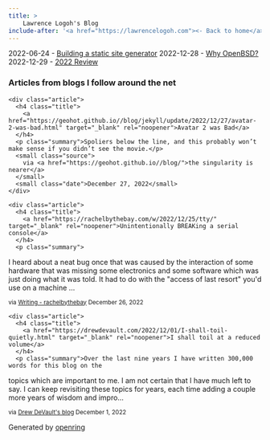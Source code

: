```yaml
---
title: > 
    Lawrence Logoh's Blog
include-after: '<a href="https://lawrencelogoh.com"><- Back to home</a>'
---
```


2022-06-24 - [Building a static site generator](https://lawrencelogoh.com/blog/building-ssg.html)
2022-12-28 - [Why OpenBSD?](https://lawrencelogoh.com/blog/why_openbsd.html)
2022-12-29 - [2022 Review](https://lawrencelogoh.com/blog/2022-review.html)

<section class="webring">
  <h3>Articles from blogs I follow around the net</h3>
  <section class="articles">
    
    <div class="article">
      <h4 class="title">
        <a href="https://geohot.github.io//blog/jekyll/update/2022/12/27/avatar-2-was-bad.html" target="_blank" rel="noopener">Avatar 2 was Bad</a>
      </h4>
      <p class="summary">Spoliers below the line, and this probably won’t make sense if you didn’t see the movie.</p>
      <small class="source">
        via <a href="https://geohot.github.io//blog/">the singularity is nearer</a>
      </small>
      <small class="date">December 27, 2022</small>
    </div>
    
    <div class="article">
      <h4 class="title">
        <a href="https://rachelbythebay.com/w/2022/12/25/tty/" target="_blank" rel="noopener">Unintentionally BREAKing a serial console</a>
      </h4>
      <p class="summary">
I heard about a neat bug once that was caused by the interaction 
of some hardware that was missing some electronics and some software 
which was just doing what it was told.  It had to do with the &#34;access of 
last resort&#34; you&#39;d use on a machine …</p>
      <small class="source">
        via <a href="https://rachelbythebay.com/w/">Writing - rachelbythebay</a>
      </small>
      <small class="date">December 26, 2022</small>
    </div>
    
    <div class="article">
      <h4 class="title">
        <a href="https://drewdevault.com/2022/12/01/I-shall-toil-quietly.html" target="_blank" rel="noopener">I shall toil at a reduced volume</a>
      </h4>
      <p class="summary">Over the last nine years I have written 300,000 words for this blog on the
topics which are important to me. I am not certain that I have much left to say.
I can keep revisiting these topics for years, each time adding a couple more
years of wisdom and impro…</p>
      <small class="source">
        via <a href="https://drewdevault.com">Drew DeVault&#39;s blog</a>
      </small>
      <small class="date">December 1, 2022</small>
    </div>
    
  </section>
  <p class="attribution">
    Generated by
    <a href="https://git.sr.ht/~sircmpwn/openring">openring</a>
  </p>
</section>
